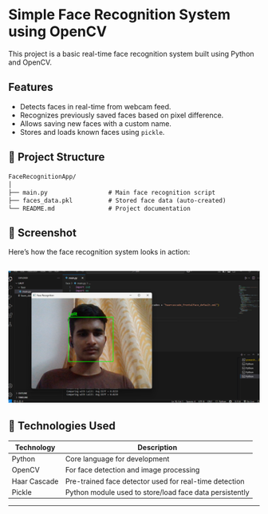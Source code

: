 # Simple Face Recognition System using OpenCV

This project is a basic real-time face recognition system built using Python and OpenCV.

## Features

- Detects faces in real-time from webcam feed.
- Recognizes previously saved faces based on pixel difference.
- Allows saving new faces with a custom name.
- Stores and loads known faces using `pickle`.

## 📁 Project Structure

```
FaceRecognitionApp/
│
├── main.py                 # Main face recognition script
├── faces_data.pkl          # Stored face data (auto-created)
└── README.md               # Project documentation
```
## 📸 Screenshot

Here’s how the face recognition system looks in action:

![Face Recognition Demo](screenshot.png)
---

## 🧪 Technologies Used

| Technology | Description |
|------------|-------------|
| Python     | Core language for development |
| OpenCV     | For face detection and image processing |
| Haar Cascade | Pre-trained face detector used for real-time detection |
| Pickle     | Python module used to store/load face data persistently |

---
